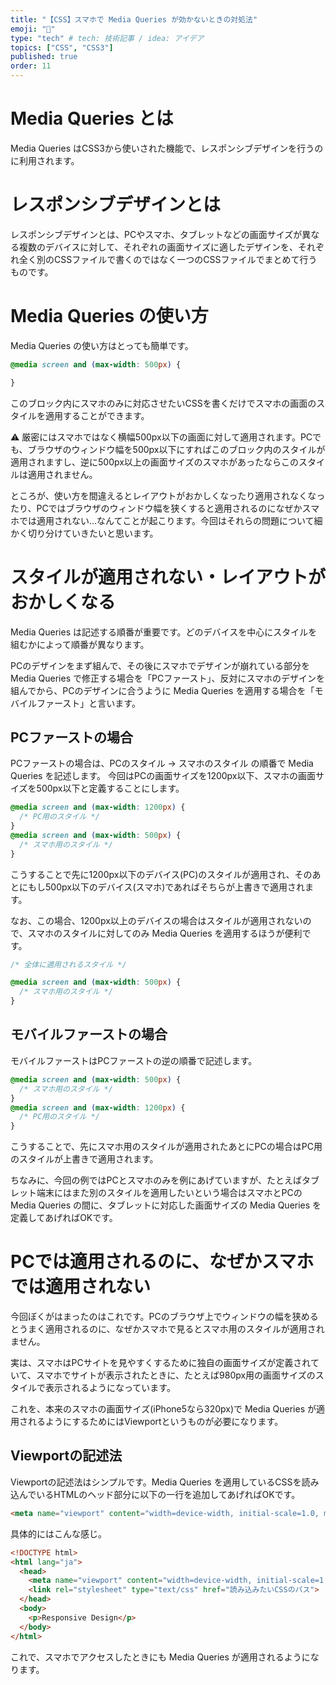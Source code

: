 ```yaml
---
title: "【CSS】スマホで Media Queries が効かないときの対処法"
emoji: "🔖"
type: "tech" # tech: 技術記事 / idea: アイデア
topics: ["CSS", "CSS3"]
published: true
order: 11
---
```


# Media Queries とは
Media Queries はCSS3から使いされた機能で、レスポンシブデザインを行うのに利用されます。

# レスポンシブデザインとは
レスポンシブデザインとは、PCやスマホ、タブレットなどの画面サイズが異なる複数のデバイスに対して、それぞれの画面サイズに適したデザインを、それぞれ全く別のCSSファイルで書くのではなく一つのCSSファイルでまとめて行うものです。

# Media Queries の使い方
Media Queries の使い方はとっても簡単です。

```css
@media screen and (max-width: 500px) {

}
```

このブロック内にスマホのみに対応させたいCSSを書くだけでスマホの画面のスタイルを適用することができます。

⚠️ 厳密にはスマホではなく横幅500px以下の画面に対して適用されます。PCでも、ブラウザのウィンドウ幅を500px以下にすればこのブロック内のスタイルが適用されますし、逆に500px以上の画面サイズのスマホがあったならこのスタイルは適用されません。

ところが、使い方を間違えるとレイアウトがおかしくなったり適用されなくなったり、PCではブラウザのウィンドウ幅を狭くすると適用されるのになぜかスマホでは適用されない…なんてことが起こります。今回はそれらの問題について細かく切り分けていきたいと思います。

# スタイルが適用されない・レイアウトがおかしくなる
Media Queries は記述する順番が重要です。どのデバイスを中心にスタイルを組むかによって順番が異なります。

PCのデザインをまず組んで、その後にスマホでデザインが崩れている部分を Media Queries で修正する場合を「PCファースト」、反対にスマホのデザインを組んでから、PCのデザインに合うように Media Queries を適用する場合を「モバイルファースト」と言います。

## PCファーストの場合
PCファーストの場合は、PCのスタイル → スマホのスタイル の順番で Media Queries を記述します。
今回はPCの画面サイズを1200px以下、スマホの画面サイズを500px以下と定義することにします。

```css
@media screen and (max-width: 1200px) {
  /* PC用のスタイル */
}
@media screen and (max-width: 500px) {
  /* スマホ用のスタイル */
}
```

こうすることで先に1200px以下のデバイス(PC)のスタイルが適用され、そのあとにもし500px以下のデバイス(スマホ)であればそちらが上書きで適用されます。

なお、この場合、1200px以上のデバイスの場合はスタイルが適用されないので、スマホのスタイルに対してのみ Media Queries を適用するほうが便利です。

```css
/* 全体に適用されるスタイル */

@media screen and (max-width: 500px) {
  /* スマホ用のスタイル */
}
```

## モバイルファーストの場合
モバイルファーストはPCファーストの逆の順番で記述します。

```css
@media screen and (max-width: 500px) {
  /* スマホ用のスタイル */
}
@media screen and (max-width: 1200px) {
  /* PC用のスタイル */
}
```

こうすることで、先にスマホ用のスタイルが適用されたあとにPCの場合はPC用のスタイルが上書きで適用されます。

ちなみに、今回の例ではPCとスマホのみを例にあげていますが、たとえばタブレット端末にはまた別のスタイルを適用したいという場合はスマホとPCの Media Queries の間に、タブレットに対応した画面サイズの Media Queries を定義してあげればOKです。

# PCでは適用されるのに、なぜかスマホでは適用されない
今回ぼくがはまったのはこれです。PCのブラウザ上でウィンドウの幅を狭めるとうまく適用されるのに、なぜかスマホで見るとスマホ用のスタイルが適用されません。

実は、スマホはPCサイトを見やすくするために独自の画面サイズが定義されていて、スマホでサイトが表示されたときに、たとえば980px用の画面サイズのスタイルで表示されるようになっています。

これを、本来のスマホの画面サイズ(iPhone5なら320px)で Media Queries が適用されるようにするためにはViewportというものが必要になります。

## Viewportの記述法
Viewportの記述法はシンプルです。Media Queries を適用しているCSSを読み込んでいるHTMLのヘッド部分に以下の一行を追加してあげればOKです。

```html
<meta name="viewport" content="width=device-width, initial-scale=1.0, maximum-scale=1.0, minimum-scale=1.0">
```

具体的にはこんな感じ。

```html
<!DOCTYPE html>
<html lang="ja">
  <head>
    <meta name="viewport" content="width=device-width, initial-scale=1.0, maximum-scale=1.0, minimum-scale=1.0">
    <link rel="stylesheet" type="text/css" href="読み込みたいCSSのパス">
  </head>
  <body>
    <p>Responsive Design</p>
  </body>
</html>
```

これで、スマホでアクセスしたときにも Media Queries が適用されるようになります。
